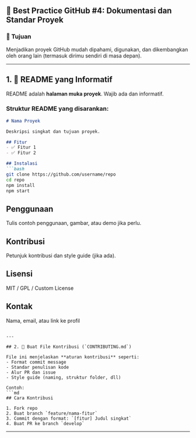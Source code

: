 ## 📘 Best Practice GitHub #4: Dokumentasi dan Standar Proyek

### 🎯 Tujuan

Menjadikan proyek GitHub mudah dipahami, digunakan, dan dikembangkan oleh orang lain (termasuk dirimu sendiri di masa depan).

---

## 1. 📄 README yang Informatif

README adalah **halaman muka proyek**. Wajib ada dan informatif.

### Struktur README yang disarankan:

````md
# Nama Proyek

Deskripsi singkat dan tujuan proyek.

## Fitur
- ✅ Fitur 1
- ✅ Fitur 2

## Instalasi
```bash
git clone https://github.com/username/repo
cd repo
npm install
npm start
````

## Penggunaan

Tulis contoh penggunaan, gambar, atau demo jika perlu.

## Kontribusi

Petunjuk kontribusi dan style guide (jika ada).

## Lisensi

MIT / GPL / Custom License

## Kontak

Nama, email, atau link ke profil

````

---

## 2. 📘 Buat File Kontribusi (`CONTRIBUTING.md`)

File ini menjelaskan **aturan kontribusi** seperti:
- Format commit message
- Standar penulisan kode
- Alur PR dan issue
- Style guide (naming, struktur folder, dll)

Contoh:
```md
## Cara Kontribusi

1. Fork repo
2. Buat branch `feature/nama-fitur`
3. Commit dengan format: `[fitur] Judul singkat`
4. Buat PR ke branch `develop`
````

---
